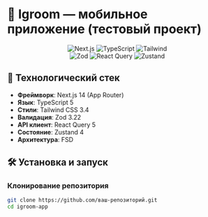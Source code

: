# 🌟 Igroom — мобильное приложение (тестовый проект)

<div align="center">
  <img src="https://img.shields.io/badge/Next-14-black?style=for-the-badge&logo=next.js" alt="Next.js">
  <img src="https://img.shields.io/badge/TypeScript-5-blue?style=for-the-badge&logo=typescript" alt="TypeScript">
  <img src="https://img.shields.io/badge/Tailwind-3.4-blue?style=for-the-badge&logo=tailwindcss" alt="Tailwind">
  <br>
  <img src="https://img.shields.io/badge/Zod-3.22-purple?style=for-the-badge" alt="Zod">
  <img src="https://img.shields.io/badge/React_Query-5-red?style=for-the-badge&logo=react" alt="React Query">
  <img src="https://img.shields.io/badge/Zustand-4-lightgrey?style=for-the-badge" alt="Zustand">
</div>

## 🚀 Технологический стек

- **Фреймворк**: Next.js 14 (App Router)
- **Язык**: TypeScript 5
- **Стили**: Tailwind CSS 3.4
- **Валидация**: Zod 3.22
- **API клиент**: React Query 5
- **Состояние**: Zustand 4
- **Архитектура**: FSD

## 🛠 Установка и запуск

### Клонирование репозитория
```bash
git clone https://github.com/ваш-репозиторий.git
cd igroom-app


